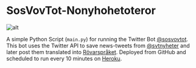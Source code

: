 # SosVovTot-Nonyhohetoteror
![alt](https://pbs.twimg.com/profile_banners/1543388377571106816/1656885653/1500x500)

A simple Python Script (`main.py`) for running the Twitter Bot [@sosvovtot](https://twitter.com/sosvovtot).
This bot uses the Twitter API to save news-tweets from [@svtnyheter](https://twitter.com/svtnyheter) and later post them translated into [Rövarspråket](https://en.wikipedia.org/wiki/R%C3%B6varspr%C3%A5ket).
Deployed from GitHub and scheduled to run every 10 minutes on [Heroku](https://www.heroku.com/).
